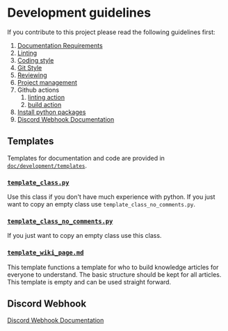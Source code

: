 # Development guidelines

If you contribute to this project please read the following guidelines first:

1. [Documentation Requirements](./documentation_requirements.md)
2. [Linting](./linting.md)
3. [Coding style](./coding_style.md)
4. [Git Style](./git_workflow.md)
5. [Reviewing](./review_guideline.md)
6. [Project management](./project_management.md)
7. Github actions
   1. [linting action](./linter_action.md)
   2. [build action](./build_action.md)
8. [Install python packages](./installing_python_packages.md)
9. [Discord Webhook Documentation](./discord_webhook.md)

## Templates

Templates for documentation and code are provided in [`doc/development/templates`](./templates).

### [`template_class.py`](./templates/template_class.py)

Use this class if you don't have much experience with python. If you just want to copy an empty class use `template_class_no_comments.py`.

### [`template_class_no_comments.py`](./templates/template_class_no_comments.py)

If you just want to copy an empty class use this class.

### [`template_wiki_page.md`](./templates/template_wiki_page.md)

This template functions a template for who to build knowledge articles for everyone to understand. The basic structure should be kept for all articles. This template is empty and can be used straight forward.

## Discord Webhook

[Discord Webhook Documentation](./discord_webhook.md)
